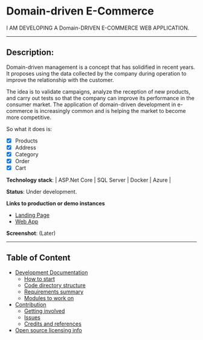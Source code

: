 # Domain-driven E-Commerce

I AM DEVELOPING A Domain-DRIVEN E-COMMERCE WEB APPLICATION.

---

## **Description**:

Domain-driven management is a concept that has solidified in recent years. It proposes using the data collected by the company during operation to improve the relationship with the customer.

The idea is to validate campaigns, analyze the reception of new products, and carry out tests so that the company can improve its performance in the consumer market. The application of domain-driven development in e-commerce is increasingly common and is helping the market to become more competitive.

So what it does is:

 
- [x] Products
- [x] Address
- [x] Category
- [x] Order
- [x] Cart 
 
**Technology stack**: | ASP.Net Core | SQL Server | Docker | Azure |

**Status**: Under development.

**Links to production or demo instances**

- [Landing Page]()
- [Web App]()

**Screenshot**: (Later)

---
## Table of Content
- [Development Documentation](#development-documentation)
  - [How to start](#how-to-start)
  - [Code directory structure](#code-directory-structure)
  - [Requirements summary](#requirements-summary)
  - [Modules to work on](#modules-to-work-on)
- [Contribution](#Contribution)
  - [Getting involved](#getting-involved)
  - [Issues](#Issues)
  - [Credits and references](#credits-and-references)
- [Open source licensing info](#open-source-licensing-info)

